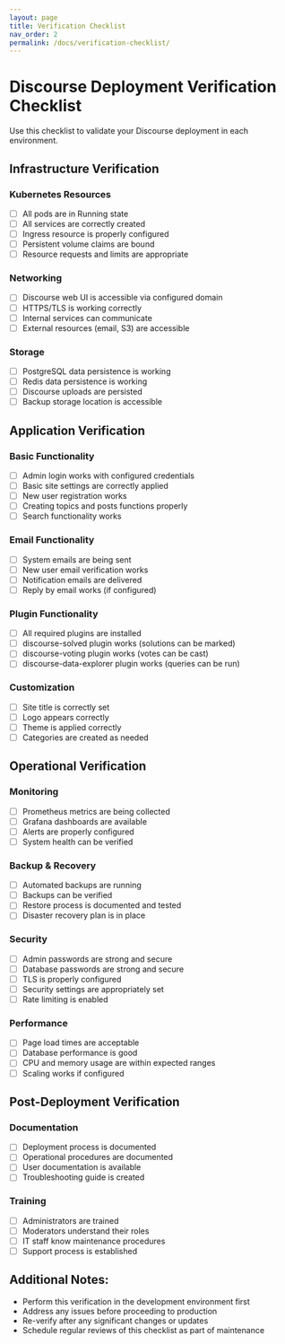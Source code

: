 ```yaml
---
layout: page
title: Verification Checklist
nav_order: 2
permalink: /docs/verification-checklist/
---
```


# Discourse Deployment Verification Checklist

Use this checklist to validate your Discourse deployment in each environment.

## Infrastructure Verification

### Kubernetes Resources
- [ ] All pods are in Running state
- [ ] All services are correctly created
- [ ] Ingress resource is properly configured
- [ ] Persistent volume claims are bound
- [ ] Resource requests and limits are appropriate

### Networking
- [ ] Discourse web UI is accessible via configured domain
- [ ] HTTPS/TLS is working correctly
- [ ] Internal services can communicate
- [ ] External resources (email, S3) are accessible

### Storage
- [ ] PostgreSQL data persistence is working
- [ ] Redis data persistence is working
- [ ] Discourse uploads are persisted
- [ ] Backup storage location is accessible

## Application Verification

### Basic Functionality
- [ ] Admin login works with configured credentials
- [ ] Basic site settings are correctly applied
- [ ] New user registration works
- [ ] Creating topics and posts functions properly
- [ ] Search functionality works

### Email Functionality
- [ ] System emails are being sent
- [ ] New user email verification works
- [ ] Notification emails are delivered
- [ ] Reply by email works (if configured)

### Plugin Functionality
- [ ] All required plugins are installed
- [ ] discourse-solved plugin works (solutions can be marked)
- [ ] discourse-voting plugin works (votes can be cast)
- [ ] discourse-data-explorer plugin works (queries can be run)

### Customization
- [ ] Site title is correctly set
- [ ] Logo appears correctly
- [ ] Theme is applied correctly
- [ ] Categories are created as needed

## Operational Verification

### Monitoring
- [ ] Prometheus metrics are being collected
- [ ] Grafana dashboards are available
- [ ] Alerts are properly configured
- [ ] System health can be verified

### Backup & Recovery
- [ ] Automated backups are running
- [ ] Backups can be verified
- [ ] Restore process is documented and tested
- [ ] Disaster recovery plan is in place

### Security
- [ ] Admin passwords are strong and secure
- [ ] Database passwords are strong and secure
- [ ] TLS is properly configured
- [ ] Security settings are appropriately set
- [ ] Rate limiting is enabled

### Performance
- [ ] Page load times are acceptable
- [ ] Database performance is good
- [ ] CPU and memory usage are within expected ranges
- [ ] Scaling works if configured

## Post-Deployment Verification

### Documentation
- [ ] Deployment process is documented
- [ ] Operational procedures are documented
- [ ] User documentation is available
- [ ] Troubleshooting guide is created

### Training
- [ ] Administrators are trained
- [ ] Moderators understand their roles
- [ ] IT staff know maintenance procedures
- [ ] Support process is established

## Additional Notes:

* Perform this verification in the development environment first
* Address any issues before proceeding to production
* Re-verify after any significant changes or updates
* Schedule regular reviews of this checklist as part of maintenance